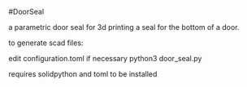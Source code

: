#DoorSeal

a parametric door seal for 3d printing a seal for the bottom of a door.

to generate scad files:

edit configuration.toml if necessary
python3 door_seal.py

requires solidpython and toml to be installed